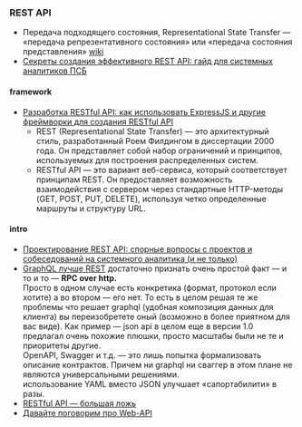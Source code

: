 ### REST API
- Передача подходящего состояния, Representational State Transfer — «передача репрезентативного состояния» или «передача состояния представления» [wiki](https://ru.wikipedia.org/wiki/REST)
- [Секреты создания эффективного REST API: гайд для системных аналитиков ПСБ](https://habr.com/ru/companies/psb/articles/949246/)
#### framework
- [Разработка RESTful API: как использовать ExpressJS и другие фреймворки для создания RESTful API](https://habr.com/ru/articles/768976/)
  - REST (Representational State Transfer) — это архитектурный стиль, разработанный Роем Филдингом в диссертации 2000 года.
Он представляет собой набор ограничений и принципов, используемых для построения распределенных систем. 
  - RESTful API — это вариант веб-сервиса, который соответствует принципам REST. Он предоставляет возможность взаимодействия с сервером через стандартные HTTP-методы (GET, POST, PUT, DELETE), используя четко определенные маршруты и структуру URL.

#### intro
- [Проектирование REST API: спорные вопросы с проектов и собеседований на системного аналитика (и не только)](https://habr.com/ru/articles/770226/)
- [GraphQL лучше REST](https://habr.com/ru/articles/427601/#comment_19294165) достаточно признать очень простой факт — и то и то — **RPC over http.**  
  Просто в одном случае есть конкретика (формат, протокол если хотите) а во втором — его нет. То есть в целом решая те же проблемы что решает graphql (удобная композиция данных для клиента) вы переизобретете оный (возможно в более приятном для вас виде). Как пример — json api в целом еще в версии 1.0 предлагал очень похожие плюшки, просто масштабы были не те и приоритеты другие.  
OpenAPI, Swagger и т.д. — это лишь попытка формализовать описание контрактов. Причем ни graphql ни сваггер в этом плане не являются универсальными решениями.  
использование YAML вместо JSON улучшает «сапортабилити» в разы.
- [RESTful API — большая ложь](https://habr.com/ru/articles/265845/)
- [Давайте поговорим про Web-API](https://habr.com/ru/articles/955574/)
